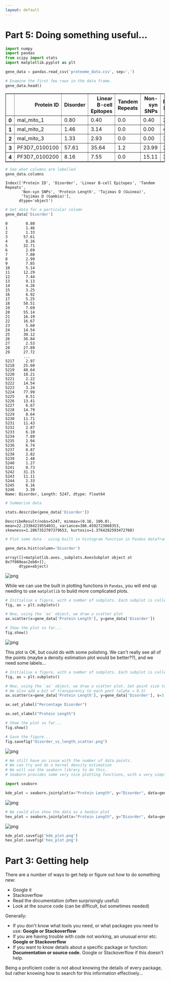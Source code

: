 ```yaml
---
layout: default
---
```

# Part 5: Doing something useful...


```python
import numpy
import pandas
from scipy import stats
import matplotlib.pyplot as plt
```


```python
gene_data = pandas.read_csv('proteome_data.csv', sep=',')
```


```python
# Examine the first few rows in the data frame.
gene_data.head()
```




<div>
<style scoped>
    .dataframe tbody tr th:only-of-type {
        vertical-align: middle;
    }

    .dataframe tbody tr th {
        vertical-align: top;
    }

    .dataframe thead th {
        text-align: right;
    }
</style>
<table border="1" class="dataframe">
  <thead>
    <tr style="text-align: right;">
      <th></th>
      <th>Protein ID</th>
      <th>Disorder</th>
      <th>Linear B-cell Epitopes</th>
      <th>Tandem Repeats</th>
      <th>Non-syn SNPs</th>
      <th>Protein Length</th>
      <th>Tajimas D (Guinea)</th>
      <th>Tajimas D (Gambia)</th>
    </tr>
  </thead>
  <tbody>
    <tr>
      <th>0</th>
      <td>mal_mito_1</td>
      <td>0.80</td>
      <td>0.40</td>
      <td>0.0</td>
      <td>0.40</td>
      <td>250</td>
      <td>-99.0</td>
      <td>-99.0</td>
    </tr>
    <tr>
      <th>1</th>
      <td>mal_mito_2</td>
      <td>1.46</td>
      <td>3.14</td>
      <td>0.0</td>
      <td>0.00</td>
      <td>478</td>
      <td>-99.0</td>
      <td>-99.0</td>
    </tr>
    <tr>
      <th>2</th>
      <td>mal_mito_3</td>
      <td>1.33</td>
      <td>2.93</td>
      <td>0.0</td>
      <td>0.00</td>
      <td>376</td>
      <td>-99.0</td>
      <td>-99.0</td>
    </tr>
    <tr>
      <th>3</th>
      <td>PF3D7_0100100</td>
      <td>57.61</td>
      <td>35.64</td>
      <td>1.2</td>
      <td>23.99</td>
      <td>2163</td>
      <td>-99.0</td>
      <td>-99.0</td>
    </tr>
    <tr>
      <th>4</th>
      <td>PF3D7_0100200</td>
      <td>8.16</td>
      <td>7.55</td>
      <td>0.0</td>
      <td>15.11</td>
      <td>331</td>
      <td>-99.0</td>
      <td>-99.0</td>
    </tr>
  </tbody>
</table>
</div>




```python
# See what columns are labelled
gene_data.columns
```




    Index(['Protein ID', 'Disorder', 'Linear B-cell Epitopes', 'Tandem Repeats',
           'Non-syn SNPs', 'Protein Length', 'Tajimas D (Guinea)',
           'Tajimas D (Gambia)'],
          dtype='object')




```python
# Get data for a particular column
gene_data['Disorder']
```




    0        0.80
    1        1.46
    2        1.33
    3       57.61
    4        8.16
    5       32.71
    6        2.69
    7        7.80
    8        2.99
    9        7.85
    10       5.14
    11      12.29
    12       7.44
    13       9.13
    14       4.26
    15       3.25
    16       6.92
    17       5.25
    18      50.51
    19       7.69
    20      55.14
    21      16.19
    22      16.67
    23       5.60
    24      14.54
    25      30.12
    26      36.84
    27       2.53
    28      27.89
    29      27.72
            ...  
    5217     2.97
    5218    25.60
    5219    48.64
    5220    18.21
    5221     2.22
    5222    14.54
    5223     3.24
    5224    77.99
    5225     0.51
    5226    13.41
    5227     6.67
    5228    14.79
    5229     8.64
    5230    11.71
    5231    11.43
    5232     2.87
    5233     6.10
    5234     7.89
    5235     2.94
    5236     6.74
    5237     0.87
    5238     2.82
    5239     2.48
    5240     1.27
    5241     0.73
    5242    31.15
    5243    11.11
    5244     2.33
    5245     8.16
    5246     3.39
    Name: Disorder, Length: 5247, dtype: float64




```python
# Summarise data

stats.describe(gene_data['Disorder'])
```




    DescribeResult(nobs=5247, minmax=(0.16, 100.0), mean=22.23384219554031, variance=386.4592723868353, skewness=1.2867352707379653, kurtosis=1.3764282593472768)




```python
# Plot some data - using built in histogram function in Pandas dataframes

gene_data.hist(column='Disorder')
```




    array([[<matplotlib.axes._subplots.AxesSubplot object at 0x7f080eac2eb8>]],
          dtype=object)




![png](../img/output_77_1.png)


While we can use the built in plotting functions in `Pandas`, you will end up needing to use `matplotlib` to build more complicated plots.


```python
# Initialise a figure, with a number of subplots. Each subplot is called an axis - this is what we draw our plot on.
fig, ax = plt.subplots()

# Now, using the `ax` object, we draw a scatter plot
ax.scatter(x=gene_data['Protein Length'], y=gene_data['Disorder'])

# Show the plot so far...
fig.show()
```


![png](../img/output_79_0.png)


This plot is OK, but could do with some polishing. We can't really see all of the points (maybe a density estimation plot would be better??), and we need some labels...


```python
# Initialise a figure, with a number of subplots. Each subplot is called an axis - this is what we draw our plot on.
fig, ax = plt.subplots()

# Now, using the `ax` object, we draw a scatter plot. Set point size to 3.
# We also add a bit of transparency to each pont (alpha = 0.3)
ax.scatter(x=gene_data['Protein Length'], y=gene_data['Disorder'], s=3, alpha=0.3)

ax.set_ylabel("Percentage Disorder")

ax.set_xlabel("Protein Length")

# Show the plot so far...
fig.show()

# Save the figure...
fig.savefig("disorder_vs_length_scatter.png")
```


![png](../img/output_81_0.png)



```python
# We still have an issue with the number of data points.
# We can try and do a kernel density estimation
# We will use the seaborn library to do this.
# Seaborn provides some very nice plotting functions, with a very simple interface.

import seaborn

kde_plot = seaborn.jointplot(x="Protein Length", y="Disorder", data=gene_data, kind="kde")
```


![png](../img/output_82_0.png)



```python
# We could also show the data as a hexbin plot
hex_plot = seaborn.jointplot(x="Protein Length", y="Disorder", data=gene_data, kind="hex")
```


![png](../img/output_83_0.png)



```python
kde_plot.savefig('kde_plot.png')
hex_plot.savefig('hex_plot.png')

```

# Part 3: Getting help

There are a number of ways to get help or figure out how to do something new:
    
- Google it
- Stackoverflow
- Read the documentation (often surprisingly useful)
- Look at the source code (can be difficult, but sometimes needed)

Generally:

- If you don't know what tools you need, or what packages you need to use: **Google or Stackoverflow**
- If you are having trouble with code not working, an unusual error etc: **Google or Stackoverflow**
- If you want to know details about a specific package or function: **Documentation or source code.** Google or Stackoverflow if this doesn't help.

Being a proficient coder is not about knowing the details of every package, but rather knowing how to search for this information effectively...


```python

```